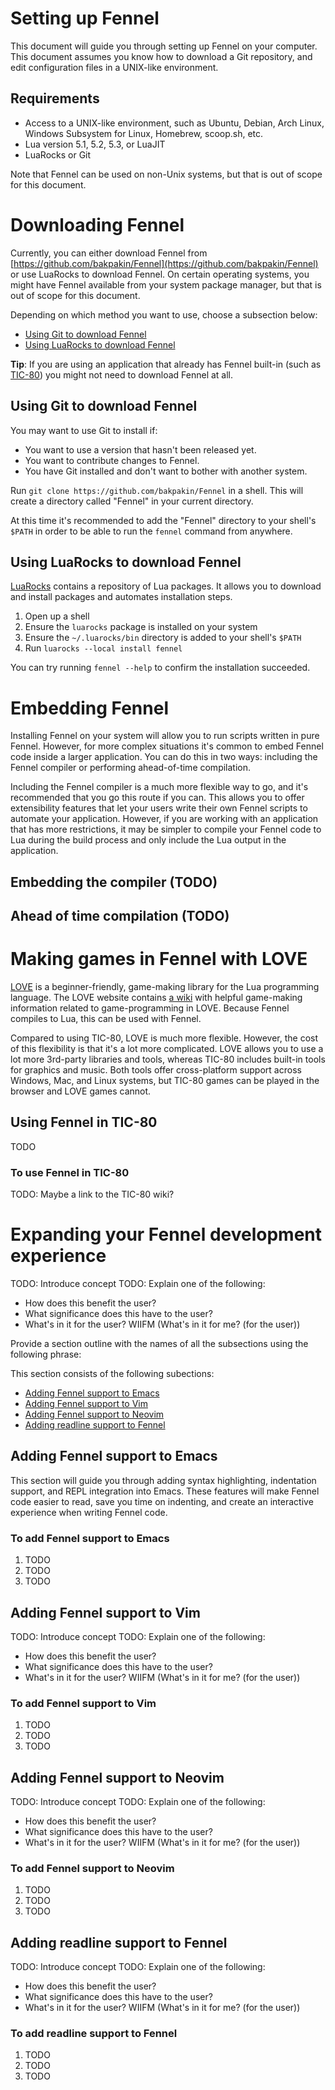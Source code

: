 # Setting up Fennel

This document will guide you through setting up Fennel on your
computer. This document assumes you know how to download a Git
repository, and edit configuration files in a UNIX-like environment.

## Requirements

* Access to a UNIX-like environment, such as Ubuntu, Debian, Arch
  Linux, Windows Subsystem for Linux, Homebrew, scoop.sh, etc.
* Lua version 5.1, 5.2, 5.3, or LuaJIT
* LuaRocks or Git

Note that Fennel can be used on non-Unix systems, but that is out of
scope for this document.

# Downloading Fennel

Currently, you can either download Fennel from
[https://github.com/bakpakin/Fennel](https://github.com/bakpakin/Fennel)
or use LuaRocks to download Fennel. On certain operating systems, you
might have Fennel available from your system package manager, but that is
out of scope for this document.

Depending on which method you want to use, choose a subsection below:

* [Using Git to download Fennel](#using-git-to-download-fennel)
* [Using LuaRocks to download Fennel](#using-luarocks-to-download-fennel)

**Tip**: If you are using an application that already has Fennel
built-in (such as [TIC-80](https://tic.computer)) you might not need
to download Fennel at all.

## Using Git to download Fennel

You may want to use Git to install if:

* You want to use a version that hasn't been released yet.
* You want to contribute changes to Fennel.
* You have Git installed and don't want to bother with another system.

Run `git clone https://github.com/bakpakin/Fennel` in a shell. This
will create a directory called "Fennel" in your current directory.

At this time it's recommended to add the "Fennel" directory to your
shell's `$PATH` in order to be able to run the `fennel` command from
anywhere.

## Using LuaRocks to download Fennel

[LuaRocks](https://luarocks.org/) contains a repository of Lua
packages. It allows you to download and install packages and automates
installation steps.

1. Open up a shell
2. Ensure the `luarocks` package is installed on your system
3. Ensure the `~/.luarocks/bin` directory is added to your shell's `$PATH`
4. Run `luarocks --local install fennel`

You can try running `fennel --help` to confirm the installation succeeded.

# Embedding Fennel

Installing Fennel on your system will allow you to run scripts written
in pure Fennel. However, for more complex situations it's common to
embed Fennel code inside a larger application. You can do this in two
ways: including the Fennel compiler or performing ahead-of-time compilation.

Including the Fennel compiler is a much more flexible way to go, and
it's recommended that you go this route if you can. This allows you to
offer extensibility features that let your users write their own
Fennel scripts to automate your application. However, if you are
working with an application that has more restrictions, it may be
simpler to compile your Fennel code to Lua during the build process
and only include the Lua output in the application.

## Embedding the compiler (TODO)

## Ahead of time compilation (TODO)

# Making games in Fennel with LOVE

[LOVE](https://love2d.org/) is a beginner-friendly, game-making
library for the Lua programming language. The LOVE website contains [a
wiki](https://love2d.org/wiki/Main_Page) with helpful game-making
information related to game-programming in LOVE. Because Fennel
compiles to Lua, this can be used with Fennel.

Compared to using TIC-80, LOVE is much more flexible. However, the
cost of this flexibility is that it's a lot more complicated. LOVE
allows you to use a lot more 3rd-party libraries and tools, whereas
TIC-80 includes built-in tools for graphics and music. Both tools
offer cross-platform support across Windows, Mac, and Linux systems,
but TIC-80 games can be played in the browser and LOVE games cannot.

## Using Fennel in TIC-80

TODO

### To use Fennel in TIC-80

TODO: Maybe a link to the TIC-80 wiki?

# Expanding your Fennel development experience

TODO: Introduce concept
TODO: Explain one of the following:

* How does this benefit the user?
* What significance does this have to the user?
* What's in it for the user? WIIFM (What's in it for me? (for the user))

Provide a section outline with the names of all the subsections using the following phrase:

This section consists of the following subections:

* [Adding Fennel support to Emacs](#adding-fennel-support-to-emacs)
* [Adding Fennel support to Vim](#adding-fennel-support-to-vim)
* [Adding Fennel support to Neovim](#adding-fennel-support-to-neovim)
* [Adding readline support to Fennel](#adding-readline-support-to-fennel)

## Adding Fennel support to Emacs

This section will guide you through adding syntax highlighting,
indentation support, and REPL integration into Emacs. These features
will make Fennel code easier to read, save you time on indenting, and
create an interactive experience when writing Fennel code.

### To add Fennel support to Emacs

1. TODO
2. TODO
3. TODO

## Adding Fennel support to Vim

TODO: Introduce concept
TODO: Explain one of the following:

* How does this benefit the user?
* What significance does this have to the user?
* What's in it for the user? WIIFM (What's in it for me? (for the user))

### To add Fennel support to Vim

1. TODO
2. TODO
3. TODO

## Adding Fennel support to Neovim

TODO: Introduce concept
TODO: Explain one of the following:

* How does this benefit the user?
* What significance does this have to the user?
* What's in it for the user? WIIFM (What's in it for me? (for the user))

### To add Fennel support to Neovim

1. TODO
2. TODO
3. TODO

## Adding readline support to Fennel

TODO: Introduce concept
TODO: Explain one of the following:

* How does this benefit the user?
* What significance does this have to the user?
* What's in it for the user? WIIFM (What's in it for me? (for the user))

### To add readline support to Fennel

1. TODO
2. TODO
3. TODO
